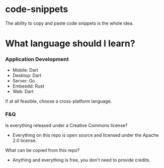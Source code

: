 # code-snippets
The ability to copy and paste code snippets is the whole idea.

# What language should I learn?

### Application Development
- Mobile: Dart
- Desktop: Dart
- Server: Go
- Embeedd: Rust
- Web: Dart

If at all feasible, choose a cross-platform language.


### F&Q

Is everything released under a Creative Commons license?
- Everything on this repo is open source and licensed under the Apache 2.0 license.

What can be copied from this repo?
- Anything and everything is free, you don't need to provide credits. 
